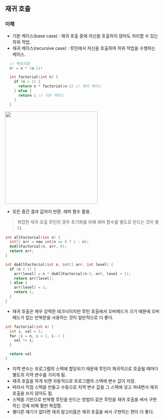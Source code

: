 ## 재귀 호출

### 이해
- 기본 케이스(base case) : 재귀 호출 중에 자신을 호출하지 않아도 처리할 수 있는 하위 작업.
- 재귀 케이스(recursive case) : 루틴에서 자신을 호출하여 하위 작업을 수행하는 케이스.
``` c
  // 팩토리얼
  n! = n * (n-1)!

  int factorial(int n) {
    if (n > 1) {
      return n * factorial(n-1) // 재귀 케이스
    } else {
      return 1 // 기본 케이스
    }
  }
```

<img src="https://user-images.githubusercontent.com/48615016/140596817-df5323c2-aaf2-4991-bf6c-45b709b0703a.png" width="300">

<br>

- 모든 중간 결과 값까지 반환. 래퍼 함수 활용.
> 복잡한 재귀 호출 루틴의 경우 초기화를 위해 래퍼 함수를 별도로 만드는 것이 좋다.
``` c
int allFactorial(int n) {
  int[] arr = new int[n == 0 ? 1 : n];
  doAllFactorial(n, arr, 0);
  return arr;
}

int doAllFactorial(int n, int[] arr, int level) {
  if (n > 1) {
    arr[level] = n * doAllFactorial(n-1, arr, level + 1);
    return arr[level];
  } else {
    arr[level] = 1;
    return 1;
  }
}

```
<!-- 
``` c
  int factorial(int n, int level) {
    int[] arr = new int[n == 0 ? 1 : n];

    if (n > 1) {
      arr[level] = n * factorial(n-1);
      return arr[level] // 재귀 케이스
    } else {
      return 1 // 기본 케이스
    }
  }

  factorial(3, 0);
``` -->

- 재귀 호출은 매우 강력한 테크닉이지만 루틴 호출에서 오버헤드가 크기 때문에 오버헤드가 없는 반복문을 사용하는 것이 일반적으로 더 좋다.

``` c++
int factorial(int n) {
  int i, val = 1;
  for (i = n, i > 1, i--) {
    val *= i;
  }

  return val
}
```
- 지역 변수는 프로그램의 스택에 할당되기 때문에 루틴이 재귀적으로 호출될 때마다 별도의 지역 변수를 가지게 됨.
- 재귀 호출을 하게 되면 자동적으로 프로그램의 스택에 변수 값이 저장.
- 따라서 직접 스택을 만들고 수동으로 지역 변수 값을 그 스택에 넣고 꺼내면서 재귀호출을 쓰지 않아도 됨.
- 스택을 기반으로 반복형 루틴을 만드는 방법이 같은 루틴을 재귀 호출을 써서 구현하는 것에 비해 훨씬 복잡함.
- 별다른 얘기가 없다면 재귀 알고리즘은 재귀 호출을 써서 구현하는 편이 더 좋다.

